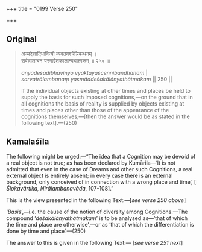 +++
title = "0199 Verse 250"

+++
## Original 
>
> अन्यदेशादिभाविन्यो व्यक्तयश्चेन्निबन्धनम् ।  
> सर्वत्रालम्बनं यस्माद्देशकालान्यथात्मकम् ॥ २५० ॥ 
>
> *anyadeśādibhāvinyo vyaktayaścennibandhanam* \|  
> *sarvatrālambanaṃ yasmāddeśakālānyathātmakam* \|\| 250 \|\| 
>
> If the individual objects existing at other times and places be held to supply the basis for such imposed cognitions,—on the ground that in all cognitions the basis of reality is supplied by objects existing at times and places other than those of the appearance of the cognitions themselves,—[then the answer would be as stated in the following text].—(250)



## Kamalaśīla

The following might be urged:—“The idea that a Cognition may be devoid of a real object is not true; as has been declared by Kumārila—‘It is not admitted that even in the case of Dreams and other such Cognitions, a real external object is entirely absent; in every case there is an external background, only conceived of in connection with a wrong place and time’, [ *Ślokavārtika, Nirālambanavāda*, 107-108].”

This is the view presented in the following Text:—[*see verse 250 above*]

‘*Basis*’,—i.e. the cause of the notion of diversity among Cognitions.—The compound ‘*deśakālānyathātmakam*’ is to be analysed as—‘that of which the time and place are otherwise’,—or as ‘that of which the differentiation is done by time and place’.—(250)

The answer to this is given in the following Text:— [*see verse 251 next*]


